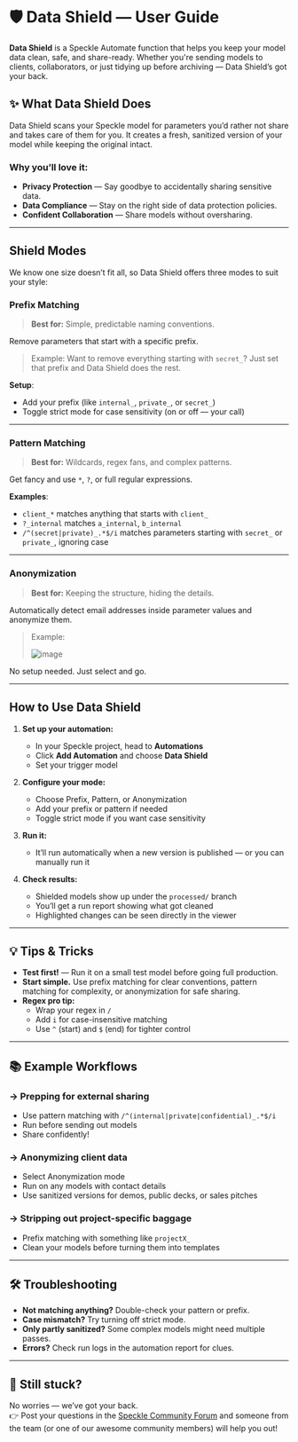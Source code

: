 # 🛡️ Data Shield — User Guide

**Data Shield** is a Speckle Automate function that helps you keep your model data clean, safe, and share-ready. Whether you're sending models to clients, collaborators, or just tidying up before archiving — Data Shield’s got your back.

## ✨ What Data Shield Does

Data Shield scans your Speckle model for parameters you’d rather not share and takes care of them for you. It creates a fresh, sanitized version of your model while keeping the original intact.

### Why you’ll love it:
- **Privacy Protection** — Say goodbye to accidentally sharing sensitive data.
- **Data Compliance** — Stay on the right side of data protection policies.
- **Confident Collaboration** — Share models without oversharing.

---

## Shield Modes

We know one size doesn’t fit all, so Data Shield offers three modes to suit your style:

### Prefix Matching
> **Best for:** Simple, predictable naming conventions.

Remove parameters that start with a specific prefix.
> Example: Want to remove everything starting with `secret_`? Just set that prefix and Data Shield does the rest.

**Setup**:
- Add your prefix (like `internal_`, `private_`, or `secret_`)
- Toggle strict mode for case sensitivity (on or off — your call)

---

### Pattern Matching
> **Best for:** Wildcards, regex fans, and complex patterns.

Get fancy and use `*`, `?`, or full regular expressions.

**Examples**:
- `client_*` matches anything that starts with `client_`
- `?_internal` matches `a_internal`, `b_internal`
- `/^(secret|private)_.*$/i` matches parameters starting with `secret_` or `private_`, ignoring case

---

### Anonymization
> **Best for:** Keeping the structure, hiding the details.

Automatically detect email addresses inside parameter values and anonymize them.
> Example:
> 
> ![image](https://github.com/user-attachments/assets/076e4acd-2257-4ebd-b82b-c151e51c00c0)


No setup needed. Just select and go.

---

## How to Use Data Shield

1. **Set up your automation:**
    - In your Speckle project, head to **Automations**
    - Click **Add Automation** and choose **Data Shield**
    - Set your trigger model

2. **Configure your mode:**
    - Choose Prefix, Pattern, or Anonymization
    - Add your prefix or pattern if needed
    - Toggle strict mode if you want case sensitivity

3. **Run it:**
    - It’ll run automatically when a new version is published — or you can manually run it

4. **Check results:**
    - Shielded models show up under the `processed/` branch
    - You’ll get a run report showing what got cleaned
    - Highlighted changes can be seen directly in the viewer

---
## 💡 Tips & Tricks
- **Test first!** — Run it on a small test model before going full production.
- **Start simple.** Use prefix matching for clear conventions, pattern matching for complexity, or anonymization for safe sharing.
- **Regex pro tip:**
    - Wrap your regex in `/`
    - Add `i` for case-insensitive matching
    - Use `^` (start) and `$` (end) for tighter control
---
## 📚 Example Workflows

### → Prepping for external sharing
- Use pattern matching with `/^(internal|private|confidential)_.*$/i`
- Run before sending out models
- Share confidently!

### → Anonymizing client data
- Select Anonymization mode
- Run on any models with contact details
- Use sanitized versions for demos, public decks, or sales pitches

### → Stripping out project-specific baggage
- Prefix matching with something like `projectX_`
- Clean your models before turning them into templates

---

## 🛠️ Troubleshooting

- **Not matching anything?** Double-check your pattern or prefix.
- **Case mismatch?** Try turning off strict mode.
- **Only partly sanitized?** Some complex models might need multiple passes.
- **Errors?** Check run logs in the automation report for clues.

---

## 🤔 Still stuck?

No worries — we’ve got your back.  
👉 Post your questions in the [Speckle Community Forum](https://speckle.community) and someone from the team (or one of our awesome community members) will help you out!  

